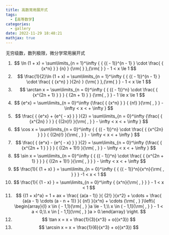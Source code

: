 ```yaml
---
title: 高数常用展开式
tags:
  - [高等数学]
categories:
  - gallery
date: 2022-11-29 18:48:21
mathjax: true
---
```

无穷级数，数列极限，微分学常用展开式

1. $$
   \ln (1 + x) = \sum\limits_{n = 1}^\infty  { { {( - 1)}^{n - 1} } \cdot \frac{ { {x^n} } } {n} } {\rm{  } },{\rm{ } } - 1 < x \le 1
   $$
2. $$
   \frac{1}{2}\ln (1 + x) = \sum\limits_{n = 1}^\infty  { { {( - 1)}^{n - 1} } \cdot \frac{ { {x^n} } }{2n} } {\rm{  } },{\rm{  } } - 1 < x \le 1
   $$
3. $$
   \arctan x = \sum\limits_{n = 0}^\infty  { { {( - 1)}^n} \cdot \frac{ { {x^{2n + 1} } } } { {2n + 1} } } {\rm{  ,  } } - 1 \le x \le 1
   $$
4. $$
   {e^x} = \sum\limits_{n = 0}^\infty  {\frac{ { {x^n} } } { {n!} }{\rm{  ,  } } - \infty  < x <  + \infty }
   $$
5. $$
   \frac{ { {e^x} + {e^{ - x} } } }{2} = \sum\limits_{n = 0}^\infty  {\frac{ { {x^{2n} } } } { {(2n)!} }{\rm{  ,  } } - \infty  < x <  + \infty }
   $$
6. $$
   \cos x = \sum\limits_{n = 0}^\infty  { { {( - 1)}^n} \cdot \frac{ { {x^{2n} } } } { {(2n)!} }{\rm{  ,  } } - \infty  < x <  + \infty }
   $$
7. $$
   \frac{ { {e^x} - {e^{ - x} } } }{2} = \sum\limits_{n = 0}^\infty  {\frac{ { {x^{2n + 1 } } } } { {(2n + 1)!} }{\rm{  ,  } } - \infty  < x <  + \infty }
   $$
8. $$
   \sin x = \sum\limits_{n = 0}^\infty  { { {( - 1)}^n} \cdot \frac{ { {x^{2n + 1} } } } { {(2n + 1)!} }{\rm{  ,  } } }  - \infty  < x <  + \infty
   $$
9. $$
   \frac{1}{ {1 + x} } = \sum\limits_{n = 0}^\infty  { { {( - 1)}^n}{x^n}{\rm{  ,  } } } -1 < x < 1
   $$
10. $$
    \frac{1}{ {1 - x} } = \sum\limits_{n = 0}^\infty  { {x^n}{\rm{  ,  } } }  - 1 < x < 1
    $$
11. $$
    {(1 + x)^a} = 1 + ax + \frac{ {a(a - 1)} }{ {2!} }{x^2} +  \cdots  + \frac{ {a(a - 1) \cdots (a - n + 1)} }{ {n!} }{x^n} +  \cdots {\rm{  ,  } }\left\{ \begin{array}{l} x \in ( - 1,1){\rm{  ,  } }a \le  - 1,\\ x \in ( - 1,1]{\rm{  ,  } } - 1 < a < 0,\\ x \in [ - 1,1]{\rm{  ,  } }a > 0.\end{array} \right.
    $$
12. $$
    \tan x = x + \frac{1}{3}{x^3} + o({x^3})
    $$
13. $$
    \arcsin x = x + \frac{1}{6}{x^3} + o({x^3})
    $$
